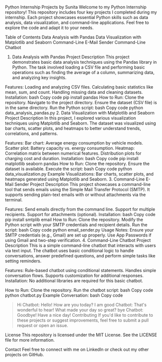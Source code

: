 Python Internship Projects by Sunita
Welcome to my Python Internship repository! This repository includes four key projects I completed during my internship. Each project showcases essential Python skills such as data analysis, data visualization, and command-line applications. Feel free to explore the code and adapt it to your needs.

Table of Contents
Data Analysis with Pandas
Data Visualization with Matplotlib and Seaborn
Command-Line E-Mail Sender
Command-Line Chatbot
1. Data Analysis with Pandas
Project Description
This project demonstrates basic data analysis techniques using the Pandas library in Python. The task involved loading a CSV file and performing basic operations such as finding the average of a column, summarizing data, and analyzing key insights.

Features:
Loading and analyzing CSV files.
Calculating basic statistics like mean, sum, and count.
Handling missing data and cleaning datasets.
Installation:
bash
Copy code
pip install pandas
How to Run:
Clone the repository.
Navigate to the project directory.
Ensure the dataset (CSV file) is in the same directory.
Run the Python script:
bash
Copy code
python data_analysis_pandas.py
2. Data Visualization with Matplotlib and Seaborn
Project Description
In this project, I explored various visualization techniques using Matplotlib and Seaborn. The dataset was visualized using bar charts, scatter plots, and heatmaps to better understand trends, correlations, and patterns.

Features:
Bar chart: Average energy consumption by vehicle models.
Scatter plot: Battery capacity vs. energy consumption.
Heatmap: Correlation matrix between numerical features.
Distribution plots for charging cost and duration.
Installation:
bash
Copy code
pip install matplotlib seaborn pandas
How to Run:
Clone the repository.
Ensure the dataset is available.
Execute the script:
bash
Copy code
python data_visualization.py
Example Visualizations:
Bar charts, scatter plots, and heatmaps generated using Matplotlib and Seaborn.
3. Command-Line E-Mail Sender
Project Description
This project showcases a command-line tool that sends emails using the Simple Mail Transfer Protocol (SMTP). It supports sending plain-text emails with or without attachments via the terminal.

Features:
Send emails directly from the command line.
Support for multiple recipients.
Support for attachments (optional).
Installation:
bash
Copy code
pip install smtplib email
How to Run:
Clone the repository.
Modify the Python script with your SMTP credentials and recipient details.
Run the script:
bash
Copy code
python email_sender.py
Usage Notes:
Ensure your SMTP credentials (e.g., Gmail) are set up properly.
Use App Passwords if using Gmail and two-step verification.
4. Command-Line Chatbot
Project Description
This is a simple command-line chatbot that interacts with users via text input. The chatbot uses basic conditional logic to handle conversations, answer predefined questions, and perform simple tasks like setting reminders.

Features:
Rule-based chatbot using conditional statements.
Handles simple conversation flows.
Supports customization for additional responses.
Installation:
No additional libraries are required for this basic chatbot.

How to Run:
Clone the repository.
Run the chatbot script:
bash
Copy code
python chatbot.py
Example Conversation:
bash
Copy code
> Hi
Chatbot: Hello! How are you today?
> I am good
Chatbot: That's wonderful to hear! What made your day so great?
> bye
Chatbot: Goodbye! Have a nice day!
Contributing
If you'd like to contribute to these projects or suggest improvements, feel free to submit a pull request or open an issue.

License
This repository is licensed under the MIT License. See the LICENSE file for more information.

Contact
Feel free to connect with me on LinkedIn or check out my other projects on GitHub.
